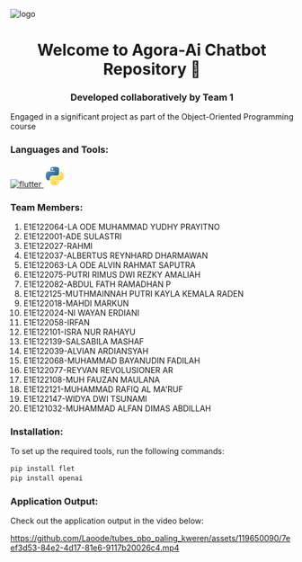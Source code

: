 ![logo](https://github.com/Laoode/tubes_pbo_paling_kweren/blob/main/Banner.png)

<h1 align="center">Welcome to Agora-Ai Chatbot Repository 👋</h1>
<h3 align="center">Developed collaboratively by Team 1</h3>

<p align="left">Engaged in a significant project as part of the Object-Oriented Programming course</p>

<h3 align="left">Languages and Tools:</h3>
<p align="left"> 
  <a href="https://flutter.dev" target="_blank" rel="noreferrer"> 
    <img src="https://www.vectorlogo.zone/logos/flutterio/flutterio-icon.svg" alt="flutter" width="40" height="40"/> 
  </a> 
  <a href="https://www.python.org" target="_blank" rel="noreferrer"> 
    <img src="https://raw.githubusercontent.com/devicons/devicon/master/icons/python/python-original.svg" alt="python" width="40" height="40"/> 
  </a> 
</p>

<h3 align="left">Team Members:</h3>
<ol>
  <li>E1E122064-LA ODE MUHAMMAD YUDHY PRAYITNO</li>
  <li>E1E122001-ADE SULASTRI</li>
  <li>E1E122027-RAHMI</li>
  <li>E1E122037-ALBERTUS REYNHARD DHARMAWAN</li>
  <li>E1E122063-LA ODE ALVIN RAHMAT SAPUTRA</li>
  <li>E1E122075-PUTRI RIMUS DWI REZKY AMALIAH</li>
  <li>E1E122082-ABDUL FATH RAMADHAN P</li>
  <li>E1E122125-MUTHMAINNAH PUTRI KAYLA KEMALA RADEN </li>
  <li>E1E122018-MAHDI MARKUN</li>
  <li>E1E122024-NI WAYAN ERDIANI</li>
  <li>E1E122058-IRFAN</li>
  <li>E1E122101-ISRA NUR RAHAYU </li>
  <li>E1E122139-SALSABILA MASHAF</li>
  <li>E1E122039-ALVIAN ARDIANSYAH</li>
  <li>E1E122068-MUHAMMAD BAYANUDIN FADILAH</li>
  <li>E1E122077-REYVAN REVOLUSIONER AR</li>
  <li>E1E122108-MUH FAUZAN MAULANA</li>
  <li>E1E122121-MUHAMMAD RAFIQ AL MA'RUF</li>
  <li>E1E122147-WIDYA DWI TSUNAMI</li>
  <li>E1E121032-MUHAMMAD ALFAN DIMAS ABDILLAH</li>
</ol>

<h3 align="left">Installation:</h3>
<p align="left">To set up the required tools, run the following commands:</p>

```bash
pip install flet
pip install openai
```

<h3 align="left">Application Output:</h3>
<p align="left">Check out the application output in the video below:</p>

https://github.com/Laoode/tubes_pbo_paling_kweren/assets/119650090/7eef3d53-84e2-4d17-81e6-9117b20026c4.mp4








